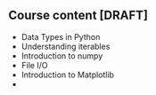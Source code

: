 ## Course content [DRAFT]  
* Data Types in Python
* Understanding iterables
* Introduction to numpy
* File I/O
* Introduction to Matplotlib
* 